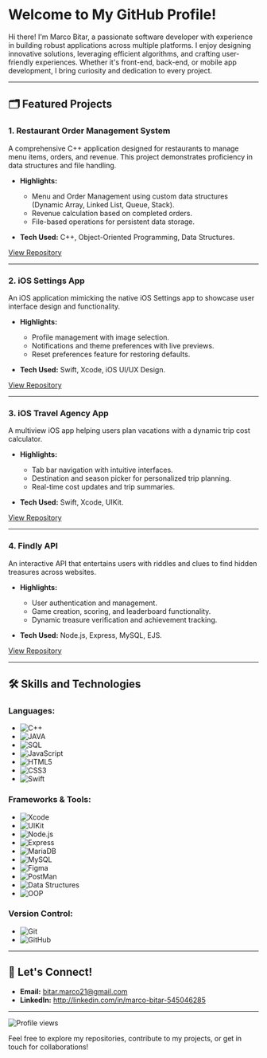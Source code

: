 # Welcome to My GitHub Profile!  

Hi there! I'm Marco Bitar, a passionate software developer with experience in building robust applications across multiple platforms. I enjoy designing innovative solutions, leveraging efficient algorithms, and crafting user-friendly experiences. Whether it's front-end, back-end, or mobile app development, I bring curiosity and dedication to every project.

---

## 🗂️ Featured Projects

### **1. Restaurant Order Management System**

A comprehensive C++ application designed for restaurants to manage menu items, orders, and revenue. This project demonstrates proficiency in data structures and file handling.

- **Highlights:**
  - Menu and Order Management using custom data structures (Dynamic Array, Linked List, Queue, Stack).
  - Revenue calculation based on completed orders.
  - File-based operations for persistent data storage.

- **Tech Used:** C++, Object-Oriented Programming, Data Structures.

[View Repository](https://github.com/MarcoBitar/Restaurant-Management)

---

### **2. iOS Settings App**

An iOS application mimicking the native iOS Settings app to showcase user interface design and functionality.

- **Highlights:**
  - Profile management with image selection.
  - Notifications and theme preferences with live previews.
  - Reset preferences feature for restoring defaults.

- **Tech Used:** Swift, Xcode, iOS UI/UX Design.

[View Repository](https://github.com/MarcoBitar/IOS-Settings-App)

---

### **3. iOS Travel Agency App**

A multiview iOS app helping users plan vacations with a dynamic trip cost calculator.

- **Highlights:**
  - Tab bar navigation with intuitive interfaces.
  - Destination and season picker for personalized trip planning.
  - Real-time cost updates and trip summaries.

- **Tech Used:** Swift, Xcode, UIKit.

[View Repository](https://github.com/MarcoBitar/IOS-Travel-Agency-App)

---

### **4. Findly API**

An interactive API that entertains users with riddles and clues to find hidden treasures across websites.

- **Highlights:**
  - User authentication and management.
  - Game creation, scoring, and leaderboard functionality.
  - Dynamic treasure verification and achievement tracking.

- **Tech Used:** Node.js, Express, MySQL, EJS.

[View Repository](https://github.com/MarcoBitar/Findly)

---

## 🛠️ Skills and Technologies

### Languages:
- ![C++](https://img.shields.io/badge/C++-%23f34b7d.svg?style=flat&logo=c%2B%2B&logoColor=white)
- ![JAVA](https://img.shields.io/badge/Java-ED8B00?style=flat&logo=openjdk&logoColor=white)
- ![SQL](https://img.shields.io/badge/-SQL-%234479A1.svg?)
- ![JavaScript](https://img.shields.io/badge/JavaScript-%23F7DF1E.svg?style=flat&logo=javascript&logoColor=black)
- ![HTML5](https://img.shields.io/badge/HTML5-%23E34F26.svg?style=flat&logo=html5&logoColor=white)
- ![CSS3](https://img.shields.io/badge/CSS3-%231572B6.svg?style=flat&logo=css3&logoColor=white)
- ![Swift](https://img.shields.io/badge/Swift-%23f05138.svg?style=flat&logo=swift&logoColor=white)

### Frameworks & Tools:
- ![Xcode](https://img.shields.io/badge/Xcode-%2361D6B7.svg?style=flat&logo=xcode&logoColor=black)
- ![UIKit](https://img.shields.io/badge/UIKit-%23FF0000.svg?style=flat&logo=apple&logoColor=white)
- ![Node.js](https://img.shields.io/badge/Node.js-%23339933.svg?style=flat&logo=node.js&logoColor=white)
- ![Express](https://img.shields.io/badge/Express-%23404d59.svg?style=flat&logo=express&logoColor=white)
- ![MariaDB](https://img.shields.io/badge/MariaDB-003545?style=flat&logo=mariadb&logoColor=white)
- ![MySQL](https://img.shields.io/badge/MySQL-4479A1?style=flat&logo=mysql&logoColor=white)
- ![Figma](https://img.shields.io/badge/Figma-F3001E?style=flat&logo=figma&logoColor=white)
- ![PostMan](https://img.shields.io/badge/Postman-FF6C37?style=flat&logo=Postman&logoColor=white)
- ![Data Structures](https://img.shields.io/badge/Data%20Structures-%230e76a8.svg?style=flat)
- ![OOP](https://img.shields.io/badge/OOP-%23276bba.svg?style=flat)

### Version Control:
- ![Git](https://img.shields.io/badge/Git-%23F05032.svg?style=flat&logo=git&logoColor=white)
- ![GitHub](https://img.shields.io/badge/GitHub-%23121011.svg?style=flat&logo=github&logoColor=white)

---

## 💬 Let's Connect!

- **Email:** bitar.marco21@gmail.com
- **LinkedIn:** http://linkedin.com/in/marco-bitar-545046285

---
![Profile views](https://komarev.com/ghpvc/?username=MarcoBitar&color=orange&label=Profile%20Views&style=flat)

Feel free to explore my repositories, contribute to my projects, or get in touch for collaborations!

